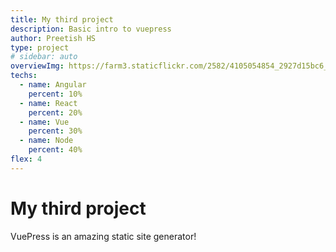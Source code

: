 ```yaml
---
title: My third project
description: Basic intro to vuepress
author: Preetish HS
type: project
# sidebar: auto
overviewImg: https://farm3.staticflickr.com/2582/4105054854_2927d15bc6_b.jpg
techs:
  - name: Angular
    percent: 10%
  - name: React
    percent: 20%
  - name: Vue
    percent: 30%
  - name: Node
    percent: 40%
flex: 4
---
```


# My third project

VuePress is an amazing static site generator!
